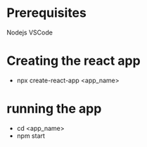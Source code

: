 # Prerequisites
Nodejs 
VSCode

# Creating the react app
- npx create-react-app <app_name>

# running the app
- cd <app_name>
- npm start
